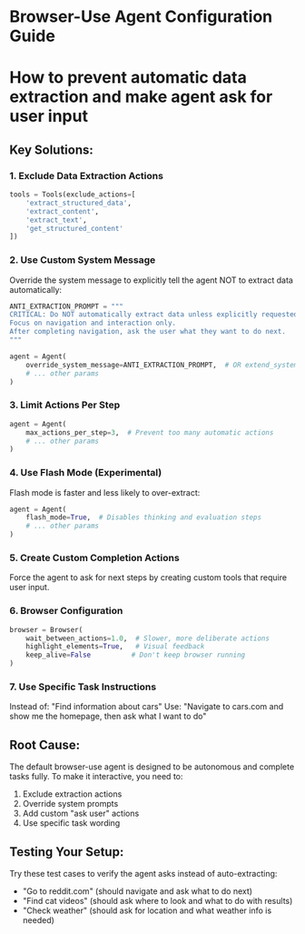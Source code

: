 # Browser-Use Agent Configuration Guide
# How to prevent automatic data extraction and make agent ask for user input

## Key Solutions:

### 1. Exclude Data Extraction Actions
```python
tools = Tools(exclude_actions=[
    'extract_structured_data',
    'extract_content', 
    'extract_text',
    'get_structured_content'
])
```

### 2. Use Custom System Message
Override the system message to explicitly tell the agent NOT to extract data automatically:

```python
ANTI_EXTRACTION_PROMPT = """
CRITICAL: Do NOT automatically extract data unless explicitly requested.
Focus on navigation and interaction only.
After completing navigation, ask the user what they want to do next.
"""

agent = Agent(
    override_system_message=ANTI_EXTRACTION_PROMPT,  # OR extend_system_message
    # ... other params
)
```

### 3. Limit Actions Per Step
```python
agent = Agent(
    max_actions_per_step=3,  # Prevent too many automatic actions
    # ... other params
)
```

### 4. Use Flash Mode (Experimental)
Flash mode is faster and less likely to over-extract:
```python
agent = Agent(
    flash_mode=True,  # Disables thinking and evaluation steps
    # ... other params
)
```

### 5. Create Custom Completion Actions
Force the agent to ask for next steps by creating custom tools that require user input.

### 6. Browser Configuration
```python
browser = Browser(
    wait_between_actions=1.0,  # Slower, more deliberate actions
    highlight_elements=True,   # Visual feedback
    keep_alive=False          # Don't keep browser running
)
```

### 7. Use Specific Task Instructions
Instead of: "Find information about cars"
Use: "Navigate to cars.com and show me the homepage, then ask what I want to do"

## Root Cause:
The default browser-use agent is designed to be autonomous and complete tasks fully.
To make it interactive, you need to:
1. Exclude extraction actions
2. Override system prompts
3. Add custom "ask user" actions
4. Use specific task wording

## Testing Your Setup:
Try these test cases to verify the agent asks instead of auto-extracting:
- "Go to reddit.com" (should navigate and ask what to do next)
- "Find cat videos" (should ask where to look and what to do with results)
- "Check weather" (should ask for location and what weather info is needed)